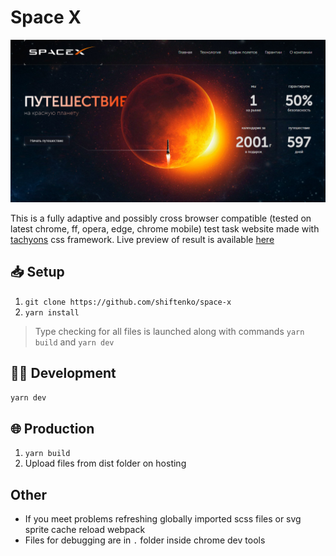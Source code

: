 # Space X

[![project website preview](src/assets/img/markdown/project-website-preview.jpg)](http://lime-test.h1n.ru/space-x)

This is a fully adaptive and possibly cross browser compatible (tested on latest
chrome, ff, opera, edge, chrome mobile) test task website made with
[tachyons](http://tachyons.io) css framework. Live preview of result
is available [here](http://lime-test.h1n.ru/space-x)

## 📥 Setup

1. `git clone https://github.com/shiftenko/space-x`
2. `yarn install`

> Type checking for all files is launched along with commands
> `yarn build` and `yarn dev`

## 👷‍♂ Development

`yarn dev`

## 🌐 Production

1. `yarn build`
2. Upload files from dist folder on hosting

## Other

- If you meet problems refreshing globally imported scss files or svg sprite cache reload webpack
- Files for debugging are in `.` folder inside chrome dev tools
